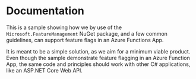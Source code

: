 # Documentation

This is a sample showing how we by use of the `Microsoft.FeatureManagement` NuGet package, and a few common guidelines, can support feature flags in an Azure Functions App.

It is meant to be a simple solution, as we aim for a minimum viable product. Even though the sample demonstrate feature flagging in an Azure Function App, the same code and principles should work with other C# applications, like an ASP.NET Core Web API.